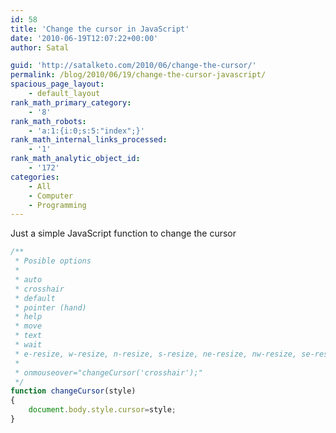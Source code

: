 ```yaml
---
id: 58
title: 'Change the cursor in JavaScript'
date: '2010-06-19T12:07:22+00:00'
author: Satal

guid: 'http://satalketo.com/2010/06/change-the-cursor/'
permalink: /blog/2010/06/19/change-the-cursor-javascript/
spacious_page_layout:
    - default_layout
rank_math_primary_category:
    - '8'
rank_math_robots:
    - 'a:1:{i:0;s:5:"index";}'
rank_math_internal_links_processed:
    - '1'
rank_math_analytic_object_id:
    - '172'
categories:
    - All
    - Computer
    - Programming
---
```


Just a simple JavaScript function to change the cursor

```javascript
/**
 * Posible options
 * 
 * auto
 * crosshair
 * default
 * pointer (hand)
 * help
 * move
 * text
 * wait
 * e-resize, w-resize, n-resize, s-resize, ne-resize, nw-resize, se-resize, sw-resize
 * 
 * onmouseover="changeCursor('crosshair');"
 */
function changeCursor(style)
{
    document.body.style.cursor=style;
}
```